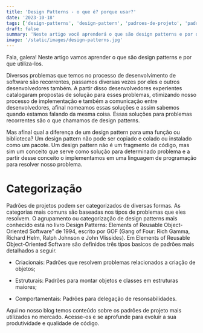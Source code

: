 ```yaml
---
title: 'Design Patterns - o que é? porque usar?'
date: '2023-10-18'
tags: ['design-patterns', 'design-pattern', 'padroes-de-projeto', 'padrao-de-projeto', 'php']
draft: false
summary: 'Neste artigo você aprenderá o que são design patterns e por que utiliza-los'
image: '/static/images/design-patterns.jpg'
---
```


Fala, galera! Neste artigo vamos aprender o que são design patterns e por que utiliza-los.

Diversos problemas que temos no processo de desenvolvimento de software são recorrentes, passamos diversas vezes por eles e outros desenvolvedores também. A partir disso desenvolvedores experientes catalogaram propostas de solução para esses problemas, otimizando nosso processo de implementação e também a comunicação entre desenvolvedores, afinal nomeamos essas soluções e assim sabemos quando estamos falando da mesma coisa. Essas soluções para problemas recorrentes são o que chamamos de design patterns.

Mas afinal qual a diferença de um design pattern para uma função ou biblioteca? Um design pattern não pode ser copiado e colado ou instalado como um pacote. Um design pattern não é um fragmento de código, mas sim um conceito que serve como solução para determinado problema e a partir desse conceito o implementamos em uma linguagem de programação para resolver nosso problema.

# Categorização

Padrões de projetos podem ser categorizados de diversas formas. As categorias mais comuns são baseadas nos tipos de problemas que eles resolvem. O agrupamento ou categorização de design patterns mais conhecido está no livro Design Patterns: Elements of Reusable Object-Oriented Software” de 1994, escrito por GOF (Gang of Four: Rich Gamma, Richard Helm, Ralph Johnson e John Vlissides). Em Elements of Reusable Object-Oriented Software são definidos três tipos basicos de padrões mais detalhados a seguir.

- Criacionais: Padrões que resolvem problemas relacionados a criação de objetos;

- Estruturais: Padrões para montar objetos e classes em estruturas maiores;

- Comportamentais: Padrões para delegação de resonsabilidades.

Aqui no nosso blog temos conteúdo sobre os padrões de projeto mais utilizados no mercado. Acesse-os e se aprofunde para evoluir a sua produtividade e qualidade de código.



